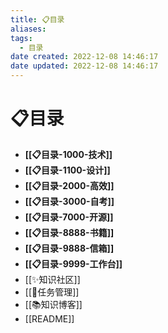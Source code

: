 ```yaml
---
title: 📋目录
aliases:
tags:
  - 目录
date created: 2022-12-08 14:46:17
date updated: 2022-12-08 14:46:17
---
```


# 📋目录

- **[[📋目录-1000-技术]]**
- **[[📋目录-1100-设计]]**
- **[[📋目录-2000-高效]]**
- **[[📋目录-3000-自考]]**
- **[[📋目录-7000-开源]]**
- **[[📋目录-8888-书籍]]**
- **[[📋目录-9888-信箱]]**
- **[[📋目录-9999-工作台]]**
- [[✨知识社区]]
- [[📅任务管理]]
- [[📚知识博客]]
- [[README]]
